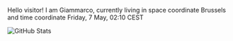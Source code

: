 Hello visitor! I am Giammarco, currently living in space coordinate Brussels and time coordinate Friday, 7 May, 02:10 CEST

![GitHub Stats](https://github-readme-stats.vercel.app/api?username=grcasanova)

